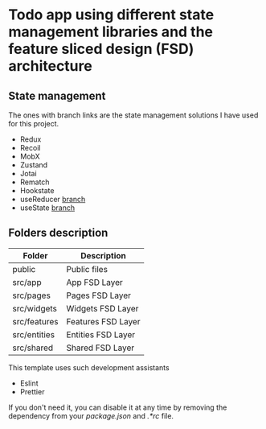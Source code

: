# Todo app using different state management libraries and the feature sliced design (FSD) architecture

## State management 
The ones with branch links are the state management solutions I have used for this project.
- Redux
- Recoil
- MobX
- Zustand
- Jotai
- Rematch
- Hookstate
- useReducer [branch](https://github.com/d-a-ve/todo-app-with-different-state-management-and-fsd-architecture/tree/useReducer)
- useState [branch](https://github.com/d-a-ve/todo-app-with-different-state-management-and-fsd-architecture/tree/main)

## Folders description

| Folder       | Description        |
| ------------ | ------------------ |
| public       | Public files       |
| src/app      | App FSD Layer      |
| src/pages    | Pages FSD Layer    |
| src/widgets  | Widgets FSD Layer  |
| src/features | Features FSD Layer |
| src/entities | Entities FSD Layer |
| src/shared   | Shared FSD Layer   |

This template uses such development assistants

- Eslint
- Prettier

If you don't need it, you can disable it at any time by removing the
dependency from your _package.json_ and _.\*rc_ file.
